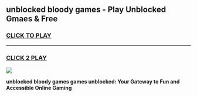 
## unblocked bloody games - Play Unblocked Gmaes & Free
<h3>
<a href="https://premium.freeplayer.one?title=unblocked_bloody_games&ref=19F">CLICK TO PLAY</a></h3>
<hr>

<h3>
<a href="https://premium.freeplayer.one?title=unblocked_bloody_games&ref=19F">CLICK 2 PLAY</a>
  
</h3>

<a href="https://premium.freeplayer.one?title=unblocked_bloody_games&ref=19F/"><img src="https://clearcache.store/games.png"></a>


**unblocked bloody games games unblocked: Your Gateway to Fun and Accessible Online Gaming**
